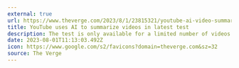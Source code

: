 ```yaml
---
external: true
url: https://www.theverge.com/2023/8/1/23815321/youtube-ai-video-summaries
title: YouTube uses AI to summarize videos in latest test
description: The test is only available for a limited number of videos and users, and won’t replace existing video descriptions, but YouTube hopes they’ll help viewers decide what to watch.
date: 2023-08-01T11:13:03.492Z
icon: https://www.google.com/s2/favicons?domain=theverge.com&sz=32
source: The Verge
---
```

